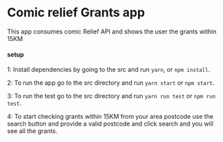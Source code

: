 # Comic relief Grants app

This app consumes comic Relief API and shows the user the grants within 15KM

#### setup

1: Install dependencies by going to the src and run `yarn`, or `npm install`.



2: To run the app go to the src directory and run `yarn start` or `npm start`.


3: To run the test go to the src directory and run `yarn run test` or `npm run test`.



4: To start checking grants within 15KM from your area postcode use the search button and provide a valid postcode and click search and you will see all the grants.